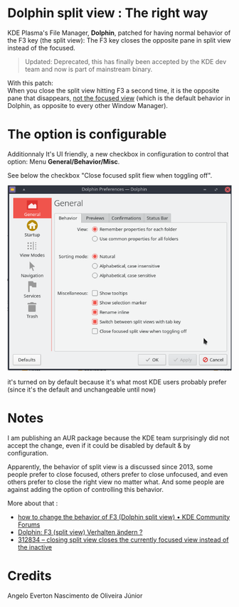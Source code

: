 # Dolphin split view : The right way

KDE Plasma's File Manager, **Dolphin**, patched for having normal behavior of the F3 key (the split view): The F3 key closes the opposite pane in split view instead of the focused. 

> Updated: Deprecated, this has finally been accepted by the KDE dev team and now is part of mainstream binary.

With this patch:  
When you close the split view hitting F3 a second time, it is the opposite pane that disappears, <u>not the focused view</u> (which is the default behavior in Dolphin, as opposite to every other Window Manager).

# The option is configurable

Additionnaly It's UI friendly, a new checkbox in configuration to control that option:
Menu **General/Behavior/Misc**.

See below the checkbox "Close focused split fiew when toggling off".

![preview.png](preview.png "")  

it's turned on by default because it's what most KDE users probably prefer (since it's the default and unchangeable until now)


# Notes 

I am publishing an AUR package because the KDE team surprisingly did not accept the change, even if it could be disabled by default & by configuration.

Apparently, the behavior of split view is a discussed since 2013, some people prefer to close focused, others prefer to close unfocused, and even others prefer to close the right view no matter what. And some people are against adding the option of controlling this behavior.


More about that : 

- [how to change the behavior of F3 (Dolphin split view) • KDE Community Forums](https://forum.kde.org/viewtopic.php?f=223&t=151449&p=408772#p408772)
- [Dolphin: F3 (split view) Verhalten ändern ?](https://forum.kde.org/viewtopic.php?f=224&t=111065&p=408775#p408775 "")
- [312834 – closing split view closes the currently focused view instead of the inactive](https://bugs.kde.org/show_bug.cgi?id=312834 "")

# Credits

Angelo Everton Nascimento de Oliveira Júnior 
